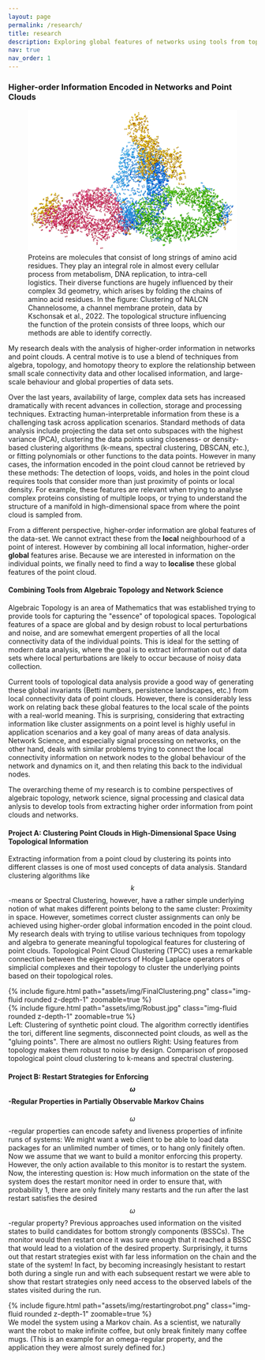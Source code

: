 ```yaml
---
layout: page
permalink: /research/
title: research
description: Exploring global features of networks using tools from topology, homotopy theory, algebra, and network science.
nav: true
nav_order: 1
---
```


### Higher-order Information Encoded in Networks and Point Clouds

<figure class="figure w-50 float-right m-3">
    <img src="../assets/img/protein.jpg" class="figure-img img-fluid rounded z-depth-1" alt="Clustered atoms of cool protein.">
    <figcaption class="figure-caption text-center">Proteins are molecules that consist of long strings of amino acid residues. They play an integral role in almost every cellular process from metabolism, DNA replication, to intra-cell logistics. Their diverse functions are hugely influenced by their complex 3d geometry, which arises by folding the chains of amino acid residues. In the figure: Clustering of NALCN Channelosome, a channel membrane protein, data by Kschonsak et al., 2022. The topological structure influencing the function of the protein consists of three loops, which our methods are able to identify correctly.</figcaption>
</figure>

My research deals with the analysis of higher-order information in networks and point clouds.
A central motive is to use a blend of techniques from algebra, topology, and homotopy theory to explore the relationship between small scale connectivity data and other localised information, and large-scale behaviour and global properties of data sets.

Over the last years, availability of large, complex data sets has increased dramatically with recent advances in collection, storage and processing techniques.
Extracting human-interpretable information from these is a challenging task across application scenarios.
Standard methods of data analysis include projecting the data set onto subspaces with the highest variance (PCA), clustering the data points using closeness- or density-based clustering algorithms (k-means, spectral clustering, DBSCAN, etc.), or fitting polynomials or other functions to the data points.
However in many cases, the information encoded in the point cloud cannot be retrieved by these methods: The detection of loops, voids, and holes in the point cloud requires tools that consider more than just proximity of points or local density.
For example, these features are relevant when trying to analyse complex proteins consisting of multiple loops, or trying to understand the structure of a manifold in high-dimensional space from where the point cloud is sampled from.

From a different perspective, higher-order information are global features of the data-set.
We cannot extract these from the **local** neighbourhood of a point of interest.
However by combining all local information, higher-order **global** features arise.
Because we are interested in information on the individual points, we finally need to find a way to **localise** these global features of the point cloud.

#### Combining Tools from Algebraic Topology and Network Science

Algebraic Topology is an area of Mathematics that was established trying to provide tools for capturing the "essence" of topological spaces.
Topological features of a space are global and by design robust to local perturbations and noise, and are somewhat emergent properties of all the local connectivity data of the individual points.
This is ideal for the setting of modern data analysis, where the goal is to extract information out of data sets where local perturbations are likely to occur because of noisy data collection.

Current tools of topological data analysis provide a good way of generating these global invariants (Betti numbers, persistence landscapes, etc.) from local connectivity data of point clouds.
However, there is considerably less work on relating back these global features to the local scale of the points with a real-world meaning.
This is surprising, considering that extracting information like cluster assignments on a point level is highly useful in application scenarios and a key goal of many areas of data analysis.
Network Science, and especially signal processing on networks, on the other hand, deals with similar problems trying to connect the local connectivity information on network nodes to the global behaviour of the network and dynamics on it, and then relating this back to the individual nodes.

The overarching theme of my research is to combine perspectives of algebraic topology, network science, signal processing and clasical data anlysis to develop tools from extracting higher order information from point clouds and networks.

#### Project A: Clustering Point Clouds in High-Dimensional Space Using Topological Information

Extracting information from a point cloud by clustering its points into different classes is one of most used concepts of data analysis. Standard clustering algorithms like $$k$$-means or Spectral Clustering, however, have a rather simple underlying notion of what makes different points belong to the same cluster: Proximity in space. However, sometimes correct cluster assignments can only be achieved using higher-order global information encoded in the point cloud. My research deals with trying to utilise various techniques from topology and algebra to generate meaningful topological features for clustering of point clouds.
Topological Point Cloud Clustering (TPCC) uses a remarkable connection between the eigenvectors of Hodge Laplace operators of simplicial complexes and their topology to cluster the underlying points based on their topological roles.
<div class="row mt-3">
    <div class="col-sm mt-3 mt-md-0">
        {% include figure.html path="assets/img/FinalClustering.png" class="img-fluid rounded z-depth-1" zoomable=true %}
    </div>
    <div class="col-sm mt-3 mt-md-0">
        {% include figure.html path="assets/img/Robust.jpg" class="img-fluid rounded z-depth-1" zoomable=true %}
    </div>
</div>

<div class="caption">
    Left: Clustering of synthetic point cloud. The algorithm correctly identifies the tori, different line segments, disconnected point clouds, as well as the "gluing points". There are almost no outliers Right: Using features from topology makes them robust to noise by design. Comparison of proposed topological point cloud clustering to k-means and spectral clustering.
</div>

#### Project B: Restart Strategies for Enforcing $$\omega$$-Regular Properties in Partially Observable Markov Chains

$$\omega$$-regular properties can encode safety and liveness properties of infinite runs of systems: We might want a web client to be able to load data packages for an unlimited number of times, or to hang only finitely often. Now we assume that we want to build a monitor enforcing this property. However, the only action available to this monitor is to restart the system. Now, the interesting question is: How much information on the state of the system does the restart monitor need in order to ensure that, with probability 1, there are only finitely many restarts and the run after the last restart satisfies the desired $$\omega$$-regular property? Previous approaches used information on the visited states to build candidates for bottom strongly components (BSSCs). The monitor would then restart once it was sure enough that it reached a BSSC that would lead to a violation of the desired property. Surprisingly, it turns out that restart strategies exist with far less information on the chain and the state of the system! In fact, by becoming increasingly hesistant to restart both during a single run and with each subsequent restart we were able to show that restart strategies only need access to the observed labels of the states visited during the run.

<div class="row mt-3">
    <div class="col-sm mt-3 mt-md-0">
        {% include figure.html path="assets/img/restartingrobot.png" class="img-fluid rounded z-depth-1" zoomable=true %}
    </div>
</div>
<div class="caption">
    We model the system using a Markov chain. As a scientist, we naturally want the robot to make infinite coffee, but only break finitely many coffee mugs. (This is an example for an omega-regular property, and the application they were almost surely defined for.)
</div>
